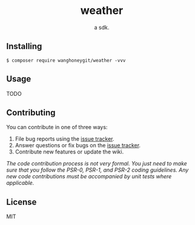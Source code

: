 <h1 align="center"> weather </h1>

<p align="center"> a sdk.</p>


## Installing

```shell
$ composer require wanghoneygit/weather -vvv
```

## Usage

TODO

## Contributing

You can contribute in one of three ways:

1. File bug reports using the [issue tracker](https://github.com/wanghoneygit/weather/issues).
2. Answer questions or fix bugs on the [issue tracker](https://github.com/wanghoneygit/weather/issues).
3. Contribute new features or update the wiki.

_The code contribution process is not very formal. You just need to make sure that you follow the PSR-0, PSR-1, and PSR-2 coding guidelines. Any new code contributions must be accompanied by unit tests where applicable._

## License

MIT